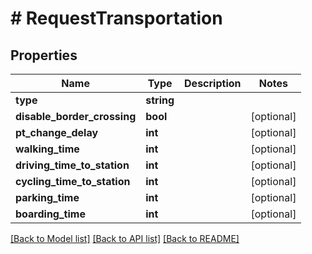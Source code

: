 # # RequestTransportation

## Properties

Name | Type | Description | Notes
------------ | ------------- | ------------- | -------------
**type** | **string** |  |
**disable_border_crossing** | **bool** |  | [optional]
**pt_change_delay** | **int** |  | [optional]
**walking_time** | **int** |  | [optional]
**driving_time_to_station** | **int** |  | [optional]
**cycling_time_to_station** | **int** |  | [optional]
**parking_time** | **int** |  | [optional]
**boarding_time** | **int** |  | [optional]

[[Back to Model list]](../../README.md#models) [[Back to API list]](../../README.md#endpoints) [[Back to README]](../../README.md)
